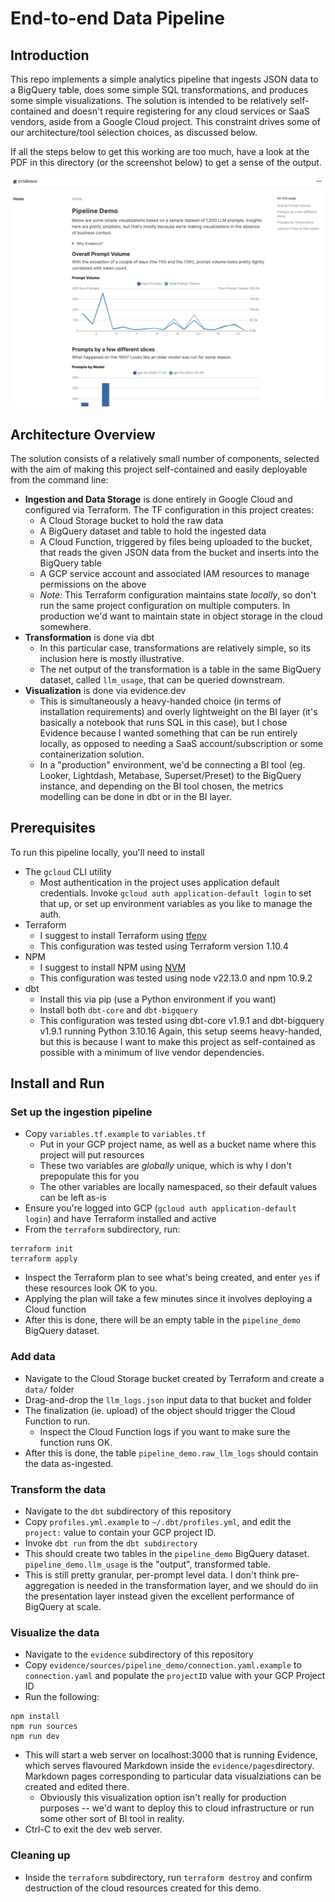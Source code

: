 # End-to-end Data Pipeline

## Introduction

This repo implements a simple analytics pipeline that ingests JSON data to a BigQuery table, does some simple SQL transformations, and produces some simple visualizations. The solution is intended to be relatively self-contained and doesn't require registering for any cloud services or SaaS vendors, aside from a Google Cloud project.  This constraint drives some of our architecture/tool selection choices, as discussed below.

If all the steps below to get this working are too much, have a look at the PDF in this directory (or the screenshot below) to get a sense of the output.

![image](./visualization_screenshot.png)

## Architecture Overview

The solution consists of a relatively small number of components, selected with the aim of making this project self-contained and easily deployable from the command line:

- **Ingestion and Data Storage** is done entirely in Google Cloud and configured via Terraform.  The TF configuration in this project creates:
  - A Cloud Storage bucket to hold the raw data
  - A BigQuery dataset and table to hold the ingested data
  - A Cloud Function, triggered by files being uploaded to the bucket, that reads the given JSON data from the bucket and inserts into the BigQuery table
  - A GCP service account and associated IAM resources to manage permissions on the above
  - *Note:* This Terraform configuration maintains state *locally*, so don't run the same project configuration on multiple computers. In production we'd want to maintain state in object storage in the cloud somewhere.
- **Transformation** is done via dbt
  - In this particular case, transformations are relatively simple, so its inclusion here is mostly illustrative.
  - The net output of the transformation is a table in the same BigQuery dataset, called `llm_usage`, that can be queried downstream.
- **Visualization** is done via evidence.dev
  - This is simultaneously a heavy-handed choice (in terms of installation requirements) and overly lightweight on the BI layer (it's basically a notebook that runs SQL in this case), but I chose Evidence because I wanted something that can be run entirely locally, as opposed to needing a SaaS account/subscription or some containerization solution.
  - In a "production" environment, we'd be connecting a BI tool (eg. Looker, Lightdash, Metabase, Superset/Preset) to the BigQuery instance, and depending on the BI tool chosen, the metrics modelling can be done in dbt or in the BI layer.

## Prerequisites
To run this pipeline locally, you'll need to install
- The `gcloud` CLI utility
  - Most authentication in the project uses application default credentials.  Invoke `gcloud auth application-default login` to set that up, or set up environment variables as you like to manage the auth.
- Terraform
  - I suggest to install Terraform using [tfenv](https://github.com/tfutils/tfenv)
  - This configuration was tested using Terraform version 1.10.4
- NPM
  - I suggest to install NPM using [NVM](https://github.com/nvm-sh/nvm)
  - This configuration was tested using node v22.13.0 and npm 10.9.2
- dbt
  - Install this via pip (use a Python environment if you want)
  - Install both `dbt-core` and `dbt-bigquery`
  - This configuration was tested using dbt-core v1.9.1 and dbt-bigquery v1.9.1 running Python 3.10.16
Again, this setup seems heavy-handed, but this is because I want to make this project as self-contained as possible with a minimum of live vendor dependencies.

## Install and Run

### Set up the ingestion pipeline
- Copy `variables.tf.example` to `variables.tf`
  - Put in your GCP project name, as well as a bucket name where this project will put resources
  - These two variables are *globally* unique, which is why I don't prepopulate this for you
  - The other variables are locally namespaced, so their default values can be left as-is
- Ensure you're logged into GCP (`gcloud auth application-default login`) and have Terraform installed and active
- From the `terraform` subdirectory, run:
```
terraform init
terraform apply
```
- Inspect the Terraform plan to see what's being created, and enter `yes` if these resources look OK to you.
- Applying the plan will take a few minutes since it involves deploying a Cloud function
- After this is done, there will be an empty table in the `pipeline_demo` BigQuery dataset.
### Add data
- Navigate to the Cloud Storage bucket created by Terraform and create a `data/` folder
- Drag-and-drop the `llm_logs.json` input data to that bucket and folder
- The finalization (ie. upload) of the object should trigger the Cloud Function to run.
  - Inspect the Cloud Function logs if you want to make sure the function runs OK.
- After this is done, the table `pipeline_demo.raw_llm_logs` should contain the data as-ingested.
### Transform the data
- Navigate to the `dbt` subdirectory of this repository
- Copy `profiles.yml.example` to `~/.dbt/profiles.yml`, and edit the `project:` value to contain your GCP project ID.
- Invoke `dbt run` from the `dbt subdirectory`
- This should create two tables in the `pipeline_demo` BigQuery dataset.  `pipeline_demo.llm_usage` is the "output", transformed table.
- This is still pretty granular, per-prompt level data. I don't think pre-aggregation is needed in the transformation layer, and we should do iin the presentation layer instead given the excellent performance of BigQuery at scale.
### Visualize the data
- Navigate to the `evidence` subdirectory of this repository
- Copy `evidence/sources/pipeline_demo/connection.yaml.example` to `connection.yaml` and populate the `projectID` value with your GCP Project ID
- Run the following:
```
npm install
npm run sources
npm run dev
```
- This will start a web server on localhost:3000 that is running Evidence, which serves flavoured Markdown inside the `evidence/pages`directory. Markdown pages corresponding to particular data visualziations can be created and edited there.
  - Obviously this visualization option isn't really for production purposes -- we'd want to deploy this to cloud infrastructure or run some other sort of BI tool in reality.
- Ctrl-C to exit the dev web server.
### Cleaning up
  - Inside the `terraform` subdirectory, run `terraform destroy` and confirm destruction of the cloud resources created for this demo.